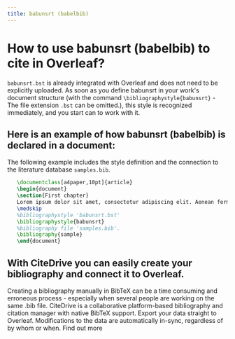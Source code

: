 ```yaml
---
title: babunsrt (babelbib)
---
```


# How to use babunsrt (babelbib) to cite in Overleaf? 
`babunsrt.bst` is already integrated with Overleaf and does not need to be explicitly uploaded. As soon as you define babunsrt in your work's document structure (with the command `\bibliographystyle{babunsrt}` - The file extension `.bst` can be omitted.), this style is recognized immediately, and you start can to work with it.

## Here is an example of how babunsrt (babelbib) is declared in a document:
The following example includes the style definition and the connection to the literature database `samples.bib`.
```tex
   \documentclass[a4paper,10pt]{article}
   \begin{document}
   \section{First chapter}
   Lorem ipsum dolor sit amet, consectetur adipiscing elit. Aenean fermentum justo massa, ut maximus mauris sodales et. Aenean vel elit a erat rhoncus pharetra.
   \medskip
   %bibliographystyle 'babunsrt.bst'
   \bibliographystyle{babunsrt}
   %bibliography file 'samples.bib'.
   \bibliography{sample}
   \end{document}
```

## With CiteDrive you can easily create your bibliography and connect it to Overleaf. 
Creating a bibliography manually in BibTeX can be a time consuming and erroneous process - especially when several people are working on the same .bib file. CiteDrive is a collaborative platform-based bibliography and citation manager with native BibTeX support. Export your data straight to Overleaf. Modifications to the data are automatically in-sync, regardless of by whom or when. Find out more